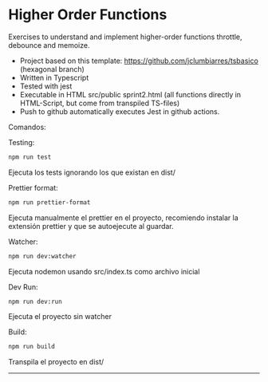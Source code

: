 # Higher Order Functions

Exercises to understand and implement higher-order functions throttle, debounce and memoize.

- Project based on this template: https://github.com/jclumbiarres/tsbasico (hexagonal branch)
- Written in Typescript
- Tested with jest
- Executable in HTML src/public sprint2.html (all functions directly in HTML-Script, but come from transpiled TS-files)
- Push to github automatically executes Jest in github actions.

Comandos:

Testing:

```sh
npm run test
```

Ejecuta los tests ignorando los que existan en dist/

Prettier format:

```sh
npm run prettier-format
```

Ejecuta manualmente el prettier en el proyecto, recomiendo instalar la extensión prettier y que se autoejecute al guardar.

Watcher:

```sh
npm run dev:watcher
```

Ejecuta nodemon usando src/index.ts como archivo inicial

Dev Run:

```sh
npm run dev:run
```

Ejecuta el proyecto sin watcher

Build:

```sh
npm run build
```

Transpila el proyecto en dist/

---
